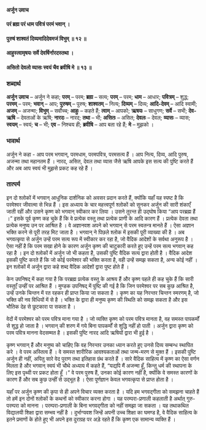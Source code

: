 #### अर्जुन उवाच
#### परं ब्रह्म परं धाम पवित्रं परमं भवान् ।
#### पुरुषं शाश्वतं दिव्यमादिदेवमजं विभुम् ॥ १२ ॥
#### आहुस्त्वामृषयः सर्वे देवर्षिर्नारदस्तथा ।
#### असितो देवलो व्यासः स्वयं चैव ब्रवीषि मे ॥ १३ ॥

### शब्दार्थ

**अर्जुन उवाच** – अर्जुन ने कहा; **परम्** – परम; **ब्रह्म** – सत्य; **परम्** – परम; **धाम** – आधार; **पवित्रम्** – शुद्ध; **परमम्** – परम; **भवान्** – आप; **पुरुषम्** – पुरुष; **शाश्वतम्** – नित्य; **दिव्यम्** – दिव्य; **आदि-देवम्** – आदि स्वामी; **अजम्** – अजन्मा; **विभुम्** – सर्वोच्च; **आहुः** – कहते हैं; **त्वाम्** – आपको; **ऋषयः** – साधुगण; **सर्वे** – सभी; **देव-ऋषि** – देवताओं के ऋषि; **नारदः** – नारद; **तथा** – भी; **असितः** – असित; **देवलः** – देवल; **व्यासः** – व्यास; **स्वयम्** – स्वयं; **च** – भी; **एव** – निश्चय ही; **ब्रवीषि** – आप बता रहे हैं; **मे** – मुझको ।

### भावार्थ

अर्जुन ने कहा - आप परम भगवान्, परमधाम, परमपवित्र, परमसत्य हैं । आप नित्य, दिव्य, आदि पुरुष, अजन्मा तथा महानतम हैं । नारद, असित, देवल तथा व्यास जैसे ऋषि आपके इस सत्य की पुष्टि करते हैं और अब आप स्वयं भी मुझसे प्रकट कह रहे हैं ।

### तात्पर्य

इन दो श्लोकों में भगवान् आधुनिक दार्शनिक को अवसर प्रदान करते हैं, क्योंकि यहाँ यह स्पष्ट है कि परमेश्वर जीवात्मा से भिन्न हैं । इस अध्याय के चार महत्त्वपूर्ण श्लोकों को सुनकर अर्जुन की सारी शंकाएँ जाती रहीं और उसने कृष्ण को भगवान् स्वीकार कर लिया । उसने तुरन्त ही उद्घोष किया “आप परब्रह्म हैं ।” इसके पूर्व कृष्ण कह चुके हैं कि वे प्रत्येक वस्तु तथा प्रत्येक प्राणी के आदि कारण हैं । प्रत्येक देवता तथा प्रत्येक मनुष्य उन पर आश्रित है । वे अज्ञानवश अपने को भगवान् से परम स्वतन्त्र मानते हैं । ऐसा अज्ञान भक्ति करने से पूरी तरह मिट जाता है । भगवान् ने पिछले श्लोक में इसकी पूरी व्याख्या की है । अब भगवत्कृपा से अर्जुन उन्हें परम सत्य रूप में स्वीकार कर रहा है, जो वैदिक आदेशों के सर्वथा अनुरूप है । ऐसा नहीं है कि परम सखा होने के कारण अर्जुन कृष्ण की चाटुकारी करते हुए उन्हें परम सत्य भगवान् कह रहा है । इन दो श्लोकों में अर्जुन जो भी कहता है, उसकी पुष्टि वैदिक सत्य द्वारा होती है । वैदिक आदेश इसकी पुष्टि करते हैं कि जो कोई परमेश्वर की भक्ति करता है, वही उन्हें समझ सकता है, अन्य कोई नहीं । इन श्लोकों में अर्जुन द्वारा कहे शब्द वैदिक आदेशों द्वारा पुष्ट होते हैं ।

केन उपनिषद् में कहा गया है कि परब्रह्म प्रत्येक वस्तु के आश्रय हैं और कृष्ण पहले ही कह चुके हैं कि सारी वस्तुएँ उन्हीं पर आश्रित हैं । मुण्डक उपनिषद् में पुष्टि की गई है कि जिन परमेश्वर पर सब कुछ आश्रित है, उन्हें उनके चिन्तन में रत रहकर ही प्राप्त किया जा सकता है । कृष्ण का यह निरन्तर चिन्तन स्मरणम् है, जो भक्ति की नव विधियों में से है । भक्ति के द्वारा ही मनुष्य कृष्ण की स्थिति को समझ सकता है और इस भौतिक देह से छुटकारा पा सकता है ।

वेदों में परमेश्वर को परम पवित्र माना गया है । जो व्यक्ति कृष्ण को परम पवित्र मानता है, वह समस्त पापकर्मों से शुद्ध हो जाता है । भगवान् की शरण में गये बिना पापकर्मों से शुद्धि नहीं हो पाती । अर्जुन द्वारा कृष्ण को परम पवित्र मानना वेदसम्मत है । इसकी पुष्टि नारद आदि ऋषियों द्वारा भी हुई है ।

कृष्ण भगवान् हैं और मनुष्य को चाहिए कि वह निरन्तर उनका ध्यान करते हुए उनसे दिव्य सम्बन्ध स्थापित करे । वे परम अस्तित्व हैं । वे समस्त शारीरिक आवश्यकताओं तथा जन्म-मरण से मुक्त हैं । इसकी पुष्टि अर्जुन ही नहीं, अपितु सारे वेद पुराण तथा इतिहास ग्रंथ करते हैं । सारे वैदिक साहित्य में कृष्ण का ऐसा वर्णन मिलता है और भगवान् स्वयं भी चौथे अध्याय में कहते हैं, “यद्यपि मैं अजन्मा हूँ, किन्तु धर्म की स्थापना के लिए इस पृथ्वी पर प्रकट होता हूँ ।” वे परम पुरुष हैं, उनका कोई कारण नहीं है, क्योंकि वे समस्त कारणों के कारण हैं और सब कुछ उन्हीं से उद्भूत है । ऐसा पूर्णज्ञान केवल भगवत्कृपा से प्राप्त होता है ।

यहाँ पर अर्जुन कृष्ण की कृपा से ही अपने विचार व्यक्त करता है । यदि हम भगवद्गीता को समझना चाहते हैं तो हमें इन दोनों श्लोकों के कथनों को स्वीकार करना होगा । यह परम्परा-प्रणाली कहलाती है अर्थात् गुरु-परम्परा को मानना । परम्परा-प्रणाली के बिना भगवद्गीता को नहीं समझा जा सकता । यह तथाकथित विद्यालयी शिक्षा द्वारा सम्भव नहीं है । दुर्भाग्यवश जिन्हें अपनी उच्च शिक्षा का घमण्ड है, वे वैदिक साहित्य के इतने प्रमाणों के होते हुए भी अपने इस दुराग्रह पर अड़े रहते हैं कि कृष्ण एक सामान्य व्यक्ति हैं ।